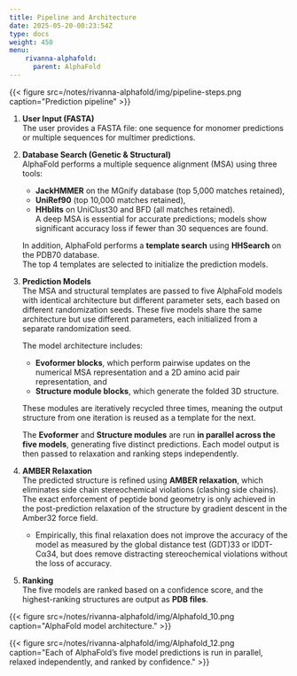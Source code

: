```yaml
---
title: Pipeline and Architecture
date: 2025-05-20-00:23:54Z
type: docs 
weight: 450
menu: 
    rivanna-alphafold:
      parent: AlphaFold
---
```


{{< figure src=/notes/rivanna-alphafold/img/pipeline-steps.png caption="Prediction pipeline" >}}

1. **User Input (FASTA)**  
   The user provides a FASTA file: one sequence for monomer predictions or multiple sequences for multimer predictions.

2. **Database Search (Genetic & Structural)**  
   AlphaFold performs a multiple sequence alignment (MSA) using three tools:
   - **JackHMMER** on the MGnify database (top 5,000 matches retained),
   - **UniRef90** (top 10,000 matches retained),
   - **HHblits** on UniClust30 and BFD (all matches retained).  
   A deep MSA is essential for accurate predictions; models show significant accuracy loss if fewer than 30 sequences are found.

   In addition, AlphaFold performs a **template search** using **HHSearch** on the PDB70 database.  
   The top 4 templates are selected to initialize the prediction models.

3. **Prediction Models**  
   The MSA and structural templates are passed to five AlphaFold models with identical architecture but different parameter sets, each based on different randomization seeds.
   These five models share the same architecture but use different parameters, each initialized from a separate randomization seed.

   The model architecture includes:
   - **Evoformer blocks**, which perform pairwise updates on the numerical MSA representation and a 2D amino acid pair representation, and
   - **Structure module blocks**, which generate the folded 3D structure.

   These modules are iteratively recycled three times, meaning the output structure from one iteration is reused as a template for the next.
   
   The **Evoformer** and **Structure modules** are run **in parallel across the five models**, generating five distinct predictions. Each model output is then passed to relaxation and ranking steps independently.

4. **AMBER Relaxation**  
   The predicted structure is refined using **AMBER relaxation**, which eliminates side chain stereochemical violations (clashing side chains).
   The exact enforcement of peptide bond geometry is only achieved in the post-prediction relaxation of the structure by gradient descent in the Amber32 force field.
	- Empirically, this final relaxation does not improve the accuracy of the model as measured by the global distance test (GDT)33 or lDDT-Cα34, but does remove distracting stereochemical violations without the loss of accuracy.
  
5.  **Ranking**  
   The five models are ranked based on a confidence score, and the highest-ranking structures are output as **PDB files**.

{{< figure src=/notes/rivanna-alphafold/img/Alphafold_10.png caption="AlphaFold model architecture." >}}

{{< figure src=/notes/rivanna-alphafold/img/Alphafold_12.png caption="Each of AlphaFold’s five model predictions is run in parallel, relaxed independently, and ranked by confidence." >}}